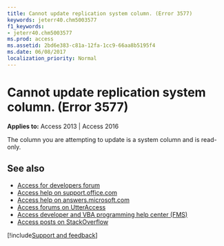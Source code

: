 ```yaml
---
title: Cannot update replication system column. (Error 3577)
keywords: jeterr40.chm5003577
f1_keywords:
- jeterr40.chm5003577
ms.prod: access
ms.assetid: 2bd6e383-c81a-12fa-1cc9-66aa8b5195f4
ms.date: 06/08/2017
localization_priority: Normal
---
```



# Cannot update replication system column. (Error 3577)

  

**Applies to:** Access 2013 | Access 2016

The column you are attempting to update is a system column and is read-only.

## See also

- [Access for developers forum](https://social.msdn.microsoft.com/Forums/office/home?forum=accessdev)
- [Access help on support.office.com](https://support.office.com/search/results?query=Access)
- [Access help on answers.microsoft.com](https://answers.microsoft.com/)
- [Access forums on UtterAccess](https://www.utteraccess.com/forum/index.php?act=idx)
- [Access developer and VBA programming help center (FMS)](https://www.fmsinc.com/MicrosoftAccess/developer/)
- [Access posts on StackOverflow](https://stackoverflow.com/questions/tagged/ms-access)

[!include[Support and feedback](~/includes/feedback-boilerplate.md)]